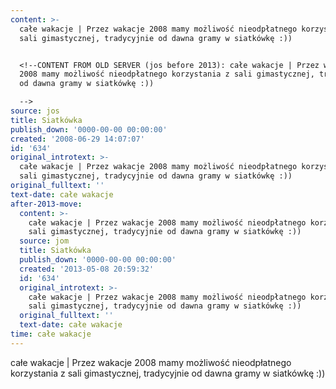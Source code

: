 ```yaml
---
content: >-
  całe wakacje | Przez wakacje 2008 mamy możliwość nieodpłatnego korzystania z
  sali gimastycznej, tradycyjnie od dawna gramy w siatkówkę :))


  <!--CONTENT FROM OLD SERVER (jos before 2013): całe wakacje | Przez wakacje
  2008 mamy możliwość nieodpłatnego korzystania z sali gimastycznej, tradycyjnie
  od dawna gramy w siatkówkę :)) 

  -->
source: jos
title: Siatkówka
publish_down: '0000-00-00 00:00:00'
created: '2008-06-29 14:07:07'
id: '634'
original_introtext: >-
  całe wakacje | Przez wakacje 2008 mamy możliwość nieodpłatnego korzystania z
  sali gimastycznej, tradycyjnie od dawna gramy w siatkówkę :)) 
original_fulltext: ''
text-date: całe wakacje
after-2013-move:
  content: >-
    całe wakacje | Przez wakacje 2008 mamy możliwość nieodpłatnego korzystania z
    sali gimastycznej, tradycyjnie od dawna gramy w siatkówkę :))
  source: jom
  title: Siatkówka
  publish_down: '0000-00-00 00:00:00'
  created: '2013-05-08 20:59:32'
  id: '634'
  original_introtext: >-
    całe wakacje | Przez wakacje 2008 mamy możliwość nieodpłatnego korzystania z
    sali gimastycznej, tradycyjnie od dawna gramy w siatkówkę :))
  original_fulltext: ''
  text-date: całe wakacje
time: całe wakacje
---
```

całe wakacje | Przez wakacje 2008 mamy możliwość nieodpłatnego korzystania z sali gimastycznej, tradycyjnie od dawna gramy w siatkówkę :))

<!--CONTENT FROM OLD SERVER (jos before 2013): całe wakacje | Przez wakacje 2008 mamy możliwość nieodpłatnego korzystania z sali gimastycznej, tradycyjnie od dawna gramy w siatkówkę :)) 
-->

<!--{{json:{"created_date":"2008-06-29 14:07:07","publish_down":"0000-00-00 00:00:00","id":"634"}}}-->